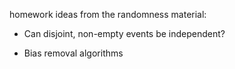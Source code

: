 homework ideas from the randomness material:

* Can disjoint, non-empty events be independent?

* Bias removal algorithms

